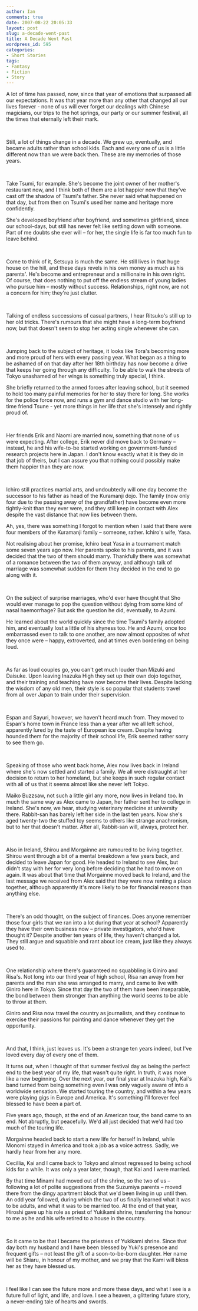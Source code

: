 ```yaml
---
author: Ian
comments: true
date: 2007-08-22 20:05:33
layout: post
slug: a-decade-went-past
title: A Decade Went Past
wordpress_id: 595
categories:
- Short Stories
tags:
- Fantasy
- Fiction
- Story
---
```


<div class="story" markdown="1">
<p>A lot of time has passed, now, since that year of emotions that surpassed all our expectations. It was that year more than any other that changed all our lives forever - none of us will ever forget our dealings with Chinese magicians, our trips to the hot springs, our party or our summer festival, all the times that eternally left their mark.</p>
<br />
<p>Still, a lot of things change in a decade. We grew up, eventually, and became adults rather than school kids. Each and every one of us is a little different now than we were back then. These are my memories of those years.</p>
<br />
<p>Take Tsumi, for example. She&#039;s become the joint owner of her mother&#039;s restaurant now, and I think both of them are a lot happier now that they&#039;ve cast off the shadow of Tsumi&#039;s father. She never said what happened on that day, but from then on Tsumi&#039;s used her name and heritage more confidently.</p>
<p>She&#039;s developed boyfriend after boyfriend, and sometimes girlfriend, since our school-days, but still has never felt like settling down with someone. Part of me doubts she ever will – for her, the single life is far too much fun to leave behind.</p>
<br />
<p>Come to think of it, Setsuya is much the same. He still lives in that huge house on the hill, and these days revels in his own money as much as his parents&#039;. He&#039;s become and entrepreneur and a millionaire in his own right. Of course, that does nothing to put off the endless stream of young ladies who pursue him – mostly without success. Relationships, right now, are not a concern for him; they&#039;re just clutter.</p>
<br />
<p>Talking of endless successions of casual partners, I hear Ritsuko&#039;s still up to her old tricks. There&#039;s rumours that she might have a long-term boyfriend now, but that doesn&#039;t seem to stop her acting single whenever she can.</p>
<br />
<p>Jumping back to the subject of heritage, it looks like Tora&#039;s becoming more and more proud of hers with every passing year. What began as a thing to be ashamed of on that day after her 18th birthday has now become a drive that keeps her going through any difficulty. To be able to walk the streets of Tokyo unashamed of her wings is something truly special, I think.</p>
<p>She briefly returned to the armed forces after leaving school, but it seemed to hold too many painful memories for her to stay there for long. She works for the police force now, and runs a gym and dance studio with her long-time friend Tsune - yet more things in her life that she&#039;s intensely and rightly proud of.</p>
<br />
<p>Her friends Erik and Naomi are married now, something that none of us were expecting. After college, Erik never did move back to Germany – instead, he and his wife-to-be started working on government-funded research projects here in Japan. I don&#039;t know exactly what it is they do in that job of theirs, but I can assure you that nothing could possibly make them happier than they are now.</p>
<br />
<p>Ichiro still practices martial arts, and undoubtedly will one day become the successor to his father as head of the Kuramanji dojo. The family (now only four due to the passing away of the grandfather) have become even more tightly-knit than they ever were, and they still keep in contact with Alex despite the vast distance that now lies between them.</p>
<p>Ah, yes, there was something I forgot to mention when I said that there were four members of the Kuramanji family – someone, rather. Ichiro&#039;s wife, Yasa.</p>
<p>Not realising about her promise, Ichiro beat Yasa in a tournament match some seven years ago now. Her parents spoke to his parents, and it was decided that the two of them should marry. Thankfully there was somewhat of a romance between the two of them anyway, and although talk of marriage was somewhat sudden for them they decided in the end to go along with it.</p>
<br />
<p>On the subject of surprise marriages, who&#039;d ever have thought that Sho would ever manage to pop the question without dying from some kind of nasal haemorrhage? But ask the question he did, eventually, to Azumi.</p>
<p>He learned about the world quickly since the time Tsumi&#039;s family adopted him, and eventually lost a little of his shyness too. He and Azumi, once too embarrassed even to talk to one another, are now almost opposites of what they once were – happy, extroverted, and at times even bordering on being loud.</p>
<br />
<p>As far as loud couples go, you can&#039;t get much louder than Mizuki and Daisuke. Upon leaving Inazuka High they set up their own dojo together, and their training and teaching have now become their lives. Despite lacking the wisdom of any old men, their style is so popular that students travel from all over Japan to train under their supervision.</p>
<br />
<p>Espan and Sayuri, however, we haven&#039;t heard much from. They moved to Espan&#039;s home town in France less than a year after we all left school, apparently lured by the taste of European ice cream. Despite having hounded them for the majority of their school life, Erik seemed rather sorry to see them go.</p>
<br />
<p>Speaking of those who went back home, Alex now lives back in Ireland where she&#039;s now settled and started a family. We all were distraught at her decision to return to her homeland, but she keeps in such regular contact with all of us that it seems almost like she never left Tokyo.</p>
<p>Maiko Buzzsaw, not such a little girl any more, now lives in Ireland too. In much the same way as Alex came to Japan, her father sent her to college in Ireland. She&#039;s now, we hear, studying veterinary medicine at university there. Rabbit-san has barely left her side in the last ten years. Now she&#039;s aged twenty-two the stuffed toy seems to others like strange anachronism, but to her that doesn&#039;t matter. After all, Rabbit-san will, always, protect her.</p>
<br />
<p>Also in Ireland, Shirou and Morgainne are rumoured to be living together. Shirou went through a bit of a mental breakdown a few years back, and decided to leave Japan for good. He headed to Ireland to see Alex, but didn&#039;t stay with her for very long before deciding that he had to move on again. It was about that time that Morgainne moved back to Ireland, and the last message we received from Alex said that they were now renting a place together, although apparently it&#039;s more likely to be for financial reasons than anything else.</p>
<br />
<p>There&#039;s an odd thought, on the subject of finances. Does anyone remember those four girls that we ran into a lot during that year at school? Apparently they have their own business now – private investigators, who&#039;d have thought it? Despite another ten years of life, they haven&#039;t changed a lot. They still argue and squabble and rant about ice cream, just like they always used to.</p>
<br />
<p>One relationship where there&#039;s guaranteed no squabbling is Giniro and Risa&#039;s. Not long into our third year of high school, Risa ran away from her parents and the man she was arranged to marry, and came to live with Giniro here in Tokyo. Since that day the two of them have been inseparable, the bond between them stronger than anything the world seems to be able to throw at them.</p>
<p>Giniro and Risa now travel the country as journalists, and they continue to exercise their passions for painting and dance whenever they get the opportunity.</p>
<br />
<p>And that, I think, just leaves us. It&#039;s been a strange ten years indeed, but I&#039;ve loved every day of every one of them.</p>
<p>It turns out, when I thought of that summer festival day as being the perfect end to the best year of my life, that wasn&#039;t quite right. In truth, it was more like a new beginning. Over the next year, our final year at Inazuka high, Kai&#039;s band turned from being something even I was only vaguely aware of into a worldwide sensation. We started touring the country, and within a few years were playing gigs in Europe and America. It&#039;s something I&#039;ll forever feel blessed to have been a part of.</p>
<p>Five years ago, though, at the end of an American tour, the band came to an end. Not abruptly, but peacefully. We&#039;d all just decided that we&#039;d had too much of the touring life.</p>
<p>Morgainne headed back to start a new life for herself in Ireland, while Monomi stayed in America and took a job as a voice actress. Sadly, we hardly hear from her any more.</p>
<p>Cecillia, Kai and I came back to Tokyo and almost regressed to being school kids for a while. It was only a year later, though, that Kai and I were married.</p>
<p>By that time Minami had moved out of the shrine, so the two of us – following a lot of polite suggestions from the Suzumiya parents – moved there from the dingy apartment block that we&#039;d been living in up until then. An odd year followed, during which the two of us finally learned what it was to be adults, and what it was to be married too. At the end of that year, Hiroshi gave up his role as priest of Yukikami shrine, transferring the honour to me as he and his wife retired to a house in the country.</p>
<br />
<p>So it came to be that I became the priestess of Yukikami shrine. Since that day both my husband and I have been blessed by Yuki&#039;s presence and frequent gifts – not least the gift of a soon-to-be-born daughter. Her name will be Shiaru, in honour of my mother, and we pray that the Kami will bless her as they have blessed us.</p>
<br />
<p>I feel like I can see the future more and more these days, and what I see is a future full of light, and life, and love. I see a heaven, a glittering future story, a never-ending tale of hearts and swords.</p>
</div>
